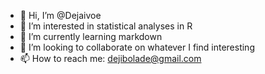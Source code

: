 - 👋 Hi, I’m @Dejaivoe
- 👀 I’m interested in statistical analyses in R
- 🌱 I’m currently learning markdown
- 💞️ I’m looking to collaborate on whatever I find interesting 
- 📫 How to reach me: dejibolade@gmail.com

<!---
Dejaivoe/Dejaivoe is a ✨ special ✨ repository because its `README.md` (this file) appears on your GitHub profile.
You can click the Preview link to take a look at your changes.
--->
